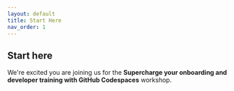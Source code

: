 ```yaml
---
layout: default
title: Start Here
nav_order: 1
---
```

## Start here
We're excited you are joining us for the **Supercharge your onboarding and developer training with GitHub Codespaces** workshop. 